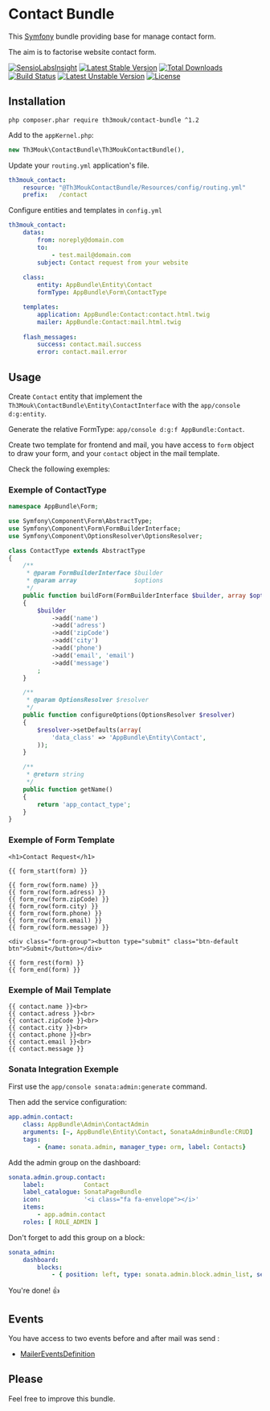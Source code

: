 Contact Bundle
==============

This [Symfony](http://symfony.com/) bundle providing base for manage contact form.

The aim is to factorise website contact form.

[![SensioLabsInsight](https://insight.sensiolabs.com/projects/8b9d7aff-9d73-4a54-8c57-edc2257a24ab/mini.png)](https://insight.sensiolabs.com/projects/8b9d7aff-9d73-4a54-8c57-edc2257a24ab) [![Latest Stable Version](https://poser.pugx.org/th3mouk/contact-bundle/v/stable)](https://packagist.org/packages/th3mouk/contact-bundle) [![Total Downloads](https://poser.pugx.org/th3mouk/contact-bundle/downloads)](https://packagist.org/packages/th3mouk/contact-bundle) [![Build Status](https://travis-ci.org/Th3Mouk/ContactBundle.svg?branch=master)](https://travis-ci.org/Th3Mouk/ContactBundle) [![Latest Unstable Version](https://poser.pugx.org/th3mouk/contact-bundle/v/unstable)](https://packagist.org/packages/th3mouk/contact-bundle) [![License](https://poser.pugx.org/th3mouk/contact-bundle/license)](https://packagist.org/packages/th3mouk/contact-bundle)


## Installation

`php composer.phar require th3mouk/contact-bundle ^1.2`

Add to the `appKernel.php`:

```php
new Th3Mouk\ContactBundle\Th3MoukContactBundle(),
```

Update your `routing.yml` application's file.

```yml
th3mouk_contact:
    resource: "@Th3MoukContactBundle/Resources/config/routing.yml"
    prefix:   /contact
```

Configure entities and templates in `config.yml`

```yml
th3mouk_contact:
    datas:
        from: noreply@domain.com
        to:
            - test.mail@domain.com
        subject: Contact request from your website
            
    class:
        entity: AppBundle\Entity\Contact
        formType: AppBundle\Form\ContactType

    templates:
        application: AppBundle:Contact:contact.html.twig
        mailer: AppBundle:Contact:mail.html.twig
        
    flash_messages:
        success: contact.mail.success
        error: contact.mail.error
```

## Usage

Create `Contact` entity that implement the `Th3Mouk\ContactBundle\Entity\ContactInterface` with the `app/console d:g:entity`.

Generate the relative FormType: `app/console d:g:f AppBundle:Contact`.

Create two template for frontend and mail, you have access to `form` object to draw your form, and your `contact` object in the mail template.

Check the following exemples:

### Exemple of ContactType

```php
namespace AppBundle\Form;

use Symfony\Component\Form\AbstractType;
use Symfony\Component\Form\FormBuilderInterface;
use Symfony\Component\OptionsResolver\OptionsResolver;

class ContactType extends AbstractType
{
    /**
     * @param FormBuilderInterface $builder
     * @param array                $options
     */
    public function buildForm(FormBuilderInterface $builder, array $options)
    {
        $builder
            ->add('name')
            ->add('adress')
            ->add('zipCode')
            ->add('city')
            ->add('phone')
            ->add('email', 'email')
            ->add('message')
        ;
    }

    /**
     * @param OptionsResolver $resolver
     */
    public function configureOptions(OptionsResolver $resolver)
    {
        $resolver->setDefaults(array(
            'data_class' => 'AppBundle\Entity\Contact',
        ));
    }

    /**
     * @return string
     */
    public function getName()
    {
        return 'app_contact_type';
    }
}
```

### Exemple of Form Template

```twig
<h1>Contact Request</h1>

{{ form_start(form) }}

{{ form_row(form.name) }}
{{ form_row(form.adress) }}
{{ form_row(form.zipCode) }}
{{ form_row(form.city) }}
{{ form_row(form.phone) }}
{{ form_row(form.email) }}
{{ form_row(form.message) }}

<div class="form-group"><button type="submit" class="btn-default btn">Submit</button></div>

{{ form_rest(form) }}
{{ form_end(form) }}
```

### Exemple of Mail Template

```twig
{{ contact.name }}<br>
{{ contact.adress }}<br>
{{ contact.zipCode }}<br>
{{ contact.city }}<br>
{{ contact.phone }}<br>
{{ contact.email }}<br>
{{ contact.message }}
```

### Sonata Integration Exemple

First use the `app/console sonata:admin:generate` command.

Then add the service configuration:

```yml
app.admin.contact:
    class: AppBundle\Admin\ContactAdmin
    arguments: [~, AppBundle\Entity\Contact, SonataAdminBundle:CRUD]
    tags:
        - {name: sonata.admin, manager_type: orm, label: Contacts}
```

Add the admin group on the dashboard:

```yml
sonata.admin.group.contact:
    label:           Contact
    label_catalogue: SonataPageBundle
    icon:            '<i class="fa fa-envelope"></i>'
    items:
        - app.admin.contact
    roles: [ ROLE_ADMIN ]
```

Don't forget to add this group on a block:
```yml
sonata_admin:
    dashboard:
        blocks:
            - { position: left, type: sonata.admin.block.admin_list, settings: { groups: [...sonata.admin.group.contact...] }}
```

You're done! :+1:

## Events

You have access to two events before and after mail was send :
* [MailerEventsDefinition](https://github.com/Th3Mouk/ContactBundle/tree/master/Events/MailerEventsDefinition)

## Please

Feel free to improve this bundle.
